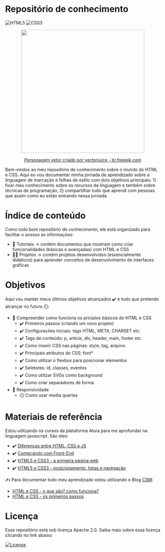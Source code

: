#  Repositório de conhecimento

![HTML5](https://img.shields.io/badge/html5-%23E34F26.svg?style=for-the-badge&logo=html5&logoColor=white)
![CSS3](https://img.shields.io/badge/css3-%231572B6.svg?style=for-the-badge&logo=css3&logoColor=white)


<p align="center">
  <img src="https://user-images.githubusercontent.com/96696812/150406655-bfcf49c7-fbf7-412f-b709-11f29317ed06.jpg" width=400/>
  
 </p>
<p align="center">
  <a href='https://br.freepik.com/fotos-vetores-gratis/personagem'>Personagem vetor criado por vectorjuice - br.freepik.com</a>
</p>


Bem-vindos ao meu repositório de conhecimento sobre o mundo do HTML e CSS. Aqui eu vou documentar minha jornada de aprendizado sobre a linguagem de marcação e folhas de estilo com dois objetivos principais: 1) fixar meu conhecimento sobre os recursos da linguagem e também sobre técnicas de programação; 2) compartilhar tudo que aprendi com pessoas que assim como eu estão entrando nessa jornada.


# Índice de conteúdo

Como todo bom repositório de conhecimento, ele está organizado para facilitar o acesso as informações: 

- 🧠 Tutoriais → contém documentos que mostram como criar funcionalidades (básicas e avançadas) com HTML e CSS
- 👷‍♀️ Projetos → contém projetos desenvolvidos (essencialmente didáticos) para aprender conceitos de desenvolvimento de interfaces gráficas

# Objetivos

Aqui vou manter meus últimos objetivos alcançados ✔️ e tudo que pretendo alcançar no futuro ⏲️:

- 🎯 Compreender como funciona os pricípios básicos do HTML e CSS
    -  ✔️ Primeiros passos (criando um novo projeto)
    -  ✔️ Configurações iniciais: tags HTML, META, CHARSET etc.
    -  ✔️ Tags de conteúdo: p, article, div, header, main, footer etc.
    -  ✔️ Como inserir CSS nas páginas: style, tag, arquivo
    -  ✔️ Principais atributos do CSS: font*
    -  ✔️ Como utilizar o flexbox para posicionar elementos
    -  ✔️ Seletores: id, classes, eventos
    -  ✔️ Como utilizar SVGs como background
    -  ✔️ Como criar separadores de forma
- 🎯 Responsividade
    - ⏲️ Como usar media queries


# Materiais de referência

Estou utilizando os cursos da plataforma Alura para me aprofundar na linguagem javascript. São eles:
- ✔️ [Diferenças entre HTML, CSS e JS](https://www.alura.com.br/artigos/html-css-e-js-definicoes)
- ✔️ [Começando com Front-End](https://www.alura.com.br/artigos/comecando-com-front-end)
- ✔️ [HTML5 e CSS3 - a primeira página web](https://cursos.alura.com.br/course/html5-css3-primeiros-passos)
- ✔️ [HTML5 e CSS3 - posicionamento, listas e navegação](https://cursos.alura.com.br/course/html5-css3-posicionamento-listas-navegacao)


✍️ Para documentar todo meu aprendizado estou utilizando o Blog [CSM](https://www.computersciencemaster.com.br/cursos-desenvolvimento-web/): 
- [HTML e CSS - o que são? como funciona?](https://www.computersciencemaster.com.br/html-e-css-o-que-sao-e-como-funciona/)
- [HTML e CSS - os primeiros passos](https://www.computersciencemaster.com.br/html-e-css-os-primeiros-passos/)



# Licença

Esse repositório está sob licença Apache 2.0. Saiba mais sobre essa licença clicando no link abaixo:

[![License](https://img.shields.io/badge/License-Apache_2.0-blue.svg)](https://opensource.org/licenses/Apache-2.0)
